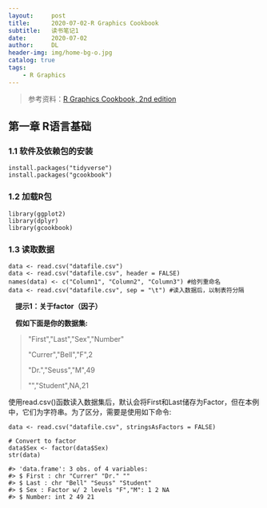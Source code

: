 ```yaml
---
layout:     post
title:      2020-07-02-R Graphics Cookbook
subtitle:   读书笔记1
date:       2020-07-02
author:     DL
header-img: img/home-bg-o.jpg
catalog: true
tags:
    - R Graphics
---
```


> 参考资料：[R Graphics Cookbook, 2nd edition](https://r-graphics.org/)

## 第一章 R语言基础

### 1.1 软件及依赖包的安装

```
install.packages("tidyverse")
install.packages("gcookbook")
```

### 1.2 加载R包

```
library(ggplot2)
library(dplyr)
library(gcookbook)
```

### 1.3 读取数据

```
data <- read.csv("datafile.csv")
data <- read.csv("datafile.csv", header = FALSE)
names(data) <- c("Column1", "Column2", "Column3") #给列重命名
data <- read.csv("datafile.csv", sep = "\t") #读入数据后，以制表符分隔
```

&emsp;**提示1：关于factor（因子）**

&emsp;**假如下面是你的数据集:**

> "First","Last","Sex","Number"
> 
> "Currer","Bell","F",2
> 
> "Dr.","Seuss","M",49
> 
> "","Student",NA,21

使用read.csv()函数读入数据集后，默认会将First和Last储存为Factor，但在本例中，它们为字符串。为了区分，需要是使用如下命令:


```
data <- read.csv("datafile.csv", stringsAsFactors = FALSE)

# Convert to factor
data$Sex <- factor(data$Sex)
str(data)

#> 'data.frame': 3 obs. of 4 variables:
#> $ First : chr "Currer" "Dr." ""
#> $ Last : chr "Bell" "Seuss" "Student"
#> $ Sex : Factor w/ 2 levels "F","M": 1 2 NA
#> $ Number: int 2 49 21
```
